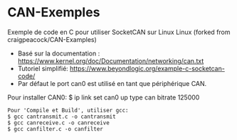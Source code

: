 # CAN-Exemples
Exemple de code en C pour utiliser SocketCAN sur Linux Linux
(forked from craigpeacock/CAN-Examples)

* Basé sur la documentation : https://www.kernel.org/doc/Documentation/networking/can.txt
* Tutoriel simplifié: https://www.beyondlogic.org/example-c-socketcan-code/
* Par défaut le port can0 est utilisé en tant que périphérique CAN.

Pour installer CAN0:
$ ip link set can0 up type can bitrate 125000
```
Pour 'Compile et Build', utiliser gcc:
$ gcc cantransmit.c -o cantransmit
$ gcc canreceive.c -o canreceive
$ gcc canfilter.c -o canfilter
